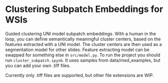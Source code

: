 # Clustering Subpatch Embeddings for WSIs
Guided clustering UNI model subpatch embeddings. With a human in the loop, you can define semantically meaningful cluster centers, based on the features extracted with a UNI model. The cluster centers are then used as a segmentation model for other slides. Feature extracting model can be swapped for something else in `src/model.py`. 
To run the project you should run `cluster_subpatch.ipynb`. It uses samples from data/med_examples, but you can add your own .tiff files.

Currently only .tiff files are supported, but other file extensions are WIP. 
